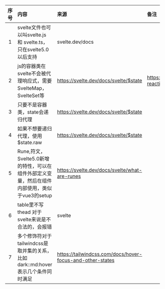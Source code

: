 | 序号 | 内容                                                         | 来源                                                        | 备注                                               | 类型      |
|:--:|:-----------------------------------------------------------|:----------------------------------------------------------|:-------------------------------------------------|:--------|
| 1  | svelte文件也可以叫svelte.js 和 svelte.ts，只在svelte5.0以后支持          | svelte.dev/docs                                           |                                                  | tip     |
| 2  | js的容器类在svelte不会被代理响应式，需要SvelteMap，SvelteSet等               | https://svelte.dev/docs/svelte/$state                     | https://svelte.dev/docs/svelte/svelte-reactivity | tip     |
| 3  | 只要不是容器类，state会递归代理                                         | https://svelte.dev/docs/svelte/$state                     |                                                  | tip     |
| 4  | 如果不想要递归代理，使用$state.raw                                     | https://svelte.dev/docs/svelte/$state                     |                                                  | tip     |
| 5  | Rune,符文，Svelte5.0新增的特性，可以在组件外部定义变量，然后在组件内部使用，类似于vue3的setup | https://svelte.dev/docs/svelte/what-are-runes             |                                                  | concept |
| 6  | table里不写thead 对于svelte来说是不合法的，会报错                          | svelte                                                    |                                                  | tip     |
| 7  | 多个修饰符对于tailwindcss是取并集的关系，比如dark::md:hover表示几个条件同时满足       | https://tailwindcss.com/docs/hover-focus-and-other-states |                                                  | tip     |
